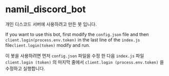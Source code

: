 # namil_discord_bot

개인 디스코드 서버에 사용하려고 만든 봇 입니다.

If you want to use this bot, first modify the `config.json` file and then `client.login(process.env.token)` in the last line of the `index.js` file`client.login(token)` modify and run.

이 봇을 사용하려면 먼저 `config.json` 파일을 수정 한 다음 `index.js` 파일 `client.login (token)` 의 마지막 줄에서 `client.login (process.env.token)` 을 수정하고 실행합니다.

